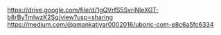 https://drive.google.com/file/d/1gQVrfS5SvriNleXGT-b8rByTmIwzK2Sq/view?usp=sharing
https://medium.com/@amankatiyar0002016/uboric-com-e8c6a5fc6334
